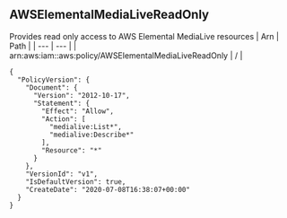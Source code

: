 
## AWSElementalMediaLiveReadOnly
Provides read only access to AWS Elemental MediaLive resources
| Arn | Path |
| --- | --- |
| arn:aws:iam::aws:policy/AWSElementalMediaLiveReadOnly | / |
```
{
  "PolicyVersion": {
    "Document": {
      "Version": "2012-10-17",
      "Statement": {
        "Effect": "Allow",
        "Action": [
          "medialive:List*",
          "medialive:Describe*"
        ],
        "Resource": "*"
      }
    },
    "VersionId": "v1",
    "IsDefaultVersion": true,
    "CreateDate": "2020-07-08T16:38:07+00:00"
  }
}
```
